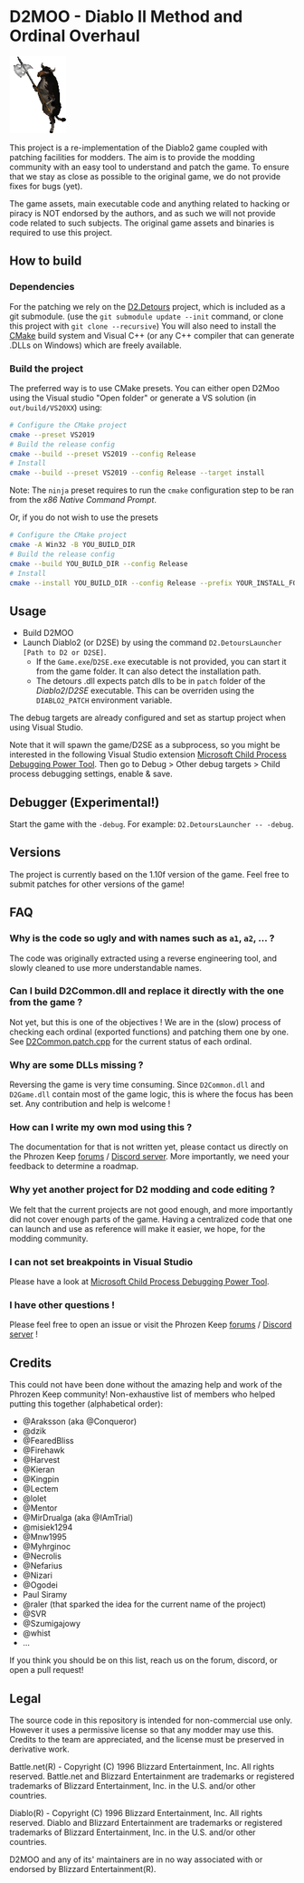 # D2MOO - Diablo II Method and Ordinal Overhaul

![Cow](ECWLHTH.gif)

This project is a re-implementation of the Diablo2 game coupled with patching facilities for modders.
The aim is to provide the modding community with an easy tool to understand and patch the game.
To ensure that we stay as close as possible to the original game, we do not provide fixes for bugs (yet).

The game assets, main executable code and anything related to hacking or piracy is NOT endorsed by the authors, and as such we will not provide code related to such subjects.
The original game assets and binaries is required to use this project.

## How to build

### Dependencies

For the patching we rely on the [D2.Detours](https://github.com/Lectem/D2.Detours.git) project, which is included as a git submodule. (use the `git submodule update --init` command, or clone this project with `git clone --recursive`)
You will also need to install the [CMake](https://cmake.org) build system and Visual C++ (or any C++ compiler that can generate .DLLs on Windows) which are freely available.

### Build the project

The preferred way is to use CMake presets.
You can either open D2Moo using the Visual studio "Open folder" or generate a VS solution (in `out/build/VS20XX`) using:

```sh
# Configure the CMake project
cmake --preset VS2019
# Build the release config
cmake --build --preset VS2019 --config Release
# Install
cmake --build --preset VS2019 --config Release --target install
```

Note: The `ninja` preset requires to run the `cmake` configuration step to be ran from the *x86 Native Command Prompt*.

Or, if you do not wish to use the presets

```sh
# Configure the CMake project
cmake -A Win32 -B YOU_BUILD_DIR
# Build the release config
cmake --build YOU_BUILD_DIR --config Release
# Install
cmake --install YOU_BUILD_DIR --config Release --prefix YOUR_INSTALL_FOLDER
```

## Usage

- Build D2MOO
- Launch Diablo2 (or D2SE) by using the command `D2.DetoursLauncher [Path to D2 or D2SE]`.
  - If the `Game.exe`/`D2SE.exe` executable is not provided, you can start it from the game folder. It can also detect the installation path.
  - The detours .dll expects patch dlls to be in `patch` folder of the *Diablo2*/*D2SE* executable. This can be overriden using the `DIABLO2_PATCH` environment variable.

The debug targets are already configured and set as startup project when using Visual Studio.

Note that it will spawn the game/D2SE as a subprocess, so you might be interested in the following Visual Studio extension [Microsoft Child Process Debugging Power Tool](https://marketplace.visualstudio.com/items?itemName=vsdbgplat.MicrosoftChildProcessDebuggingPowerTool). Then go to Debug > Other debug targets > Child process debugging settings, enable & save.

## Debugger (Experimental!)

Start the game with the `-debug`.
For example: `D2.DetoursLauncher -- -debug`.

## Versions

The project is currently based on the 1.10f version of the game.
Feel free to submit patches for other versions of the game!

## FAQ

### Why is the code so ugly and with names such as `a1`, `a2`, ... ?

The code was originally extracted using a reverse engineering tool, and slowly cleaned to use more understandable names.

### Can I build D2Common.dll and replace it directly with the one from the game ?

Not yet, but this is one of the objectives !
We are in the (slow) process of checking each ordinal (exported functions) and patching them one by one. See [D2Common.patch.cpp](D2.Detours.patches/1.10f/D2Common.patch.cpp) for the current status of each ordinal.

### Why are some DLLs missing ?

Reversing the game is very time consuming. Since `D2Common.dll` and `D2Game.dll` contain most of the game logic, this is where the focus has been set. Any contribution and help is welcome !

### How can I write my own mod using this ?

The documentation for that is not written yet, please contact us directly on the Phrozen Keep [forums](https://www.d2mods.info) / [Discord server](https://discord.gg/NvfftHY).
More importantly, we need your feedback to determine a roadmap.

### Why yet another project for D2 modding and code editing ?

We felt that the current projects are not good enough, and more importantly did not cover enough parts of the game.
Having a centralized code that one can launch and use as reference will make it easier, we hope, for the modding community.

### I can not set breakpoints in Visual Studio

Please have a look at [Microsoft Child Process Debugging Power Tool](https://marketplace.visualstudio.com/items?itemName=vsdbgplat.MicrosoftChildProcessDebuggingPowerTool).

### I have other questions !

Please feel free to open an issue or visit the Phrozen Keep [forums](https://www.d2mods.info) / [Discord server](https://discord.gg/NvfftHY) !


## Credits

This could not have been done without the amazing help and work of the Phrozen Keep community!
Non-exhaustive list of members who helped putting this together (alphabetical order):

 * @Araksson (aka @Conqueror)
 * @dzik
 * @FearedBliss
 * @Firehawk
 * @Harvest
 * @Kieran
 * @Kingpin
 * @Lectem
 * @lolet
 * @Mentor
 * @MirDrualga (aka @IAmTrial)
 * @misiek1294
 * @Mnw1995
 * @Myhrginoc
 * @Necrolis
 * @Nefarius
 * @Nizari
 * @Ogodei
 * Paul Siramy
 * @raler (that sparked the idea for the current name of the project)
 * @SVR
 * @Szumigajowy
 * @whist
 * ...

If you think you should be on this list, reach us on the forum, discord, or open a pull request!

## Legal


The source code in this repository is intended for non-commercial use only. However it uses a permissive license so that any modder may use this. Credits to the team are appreciated, and the license must be preserved in derivative work.

Battle.net(R) - Copyright (C) 1996 Blizzard Entertainment, Inc. All rights reserved. Battle.net and Blizzard Entertainment are trademarks or registered trademarks of Blizzard Entertainment, Inc. in the U.S. and/or other countries.

Diablo(R) - Copyright (C) 1996 Blizzard Entertainment, Inc. All rights reserved. Diablo and Blizzard Entertainment are trademarks or registered trademarks of Blizzard Entertainment, Inc. in the U.S. and/or other countries.

D2MOO and any of its' maintainers are in no way associated with or endorsed by Blizzard Entertainment(R).

